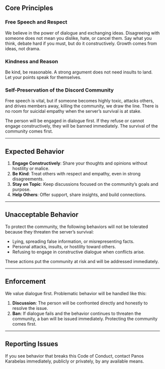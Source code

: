 ## **Core Principles**  

### **Free Speech and Respect**  

We believe in the power of dialogue and exchanging ideas. Disagreeing with someone does not mean you dislike, hate, or cancel them. Say what you think, debate hard if you must, but do it constructively. Growth comes from ideas, not drama.

### **Kindness and Reason**  

Be kind, be reasonable. A strong argument does not need insults to land. Let your points speak for themselves.

### **Self-Preservation of the Discord Community**  

Free speech is vital, but if someone becomes highly toxic, attacks others, and drives members away, killing the community, we draw the line. There is no room for suicidal empathy when the server’s survival is at stake.

The person will be engaged in dialogue first. If they refuse or cannot engage constructively, they will be banned immediately. The survival of the community comes first.

---

## **Expected Behavior**  

1. **Engage Constructively**: Share your thoughts and opinions without hostility or malice.
2. **Be Kind**: Treat others with respect and empathy, even in strong disagreements.
3. **Stay on Topic**: Keep discussions focused on the community’s goals and purpose.
4. **Help Others**: Offer support, share insights, and build connections.  

---

## **Unacceptable Behavior**  

To protect the community, the following behaviors will not be tolerated because they threaten the server’s survival:

- Lying, spreading false information, or misrepresenting facts.
- Personal attacks, insults, or hostility toward others.
- Refusing to engage in constructive dialogue when conflicts arise.  

These actions put the community at risk and will be addressed immediately.

---

## **Enforcement**  

We value dialogue first. Problematic behavior will be handled like this:

1. **Discussion**: The person will be confronted directly and honestly to resolve the issue.
2. **Ban**: If dialogue fails and the behavior continues to threaten the community, a ban will be issued immediately. Protecting the community comes first.

---

## **Reporting Issues**  

If you see behavior that breaks this Code of Conduct, contact Panos Karabelas immediately, publicly or privately, by any available means.
